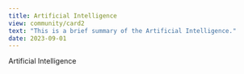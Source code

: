 ```yaml
---
title: Artificial Intelligence
view: community/card2
text: "This is a brief summary of the Artificial Intelligence."
date: 2023-09-01
---
```


Artificial Intelligence